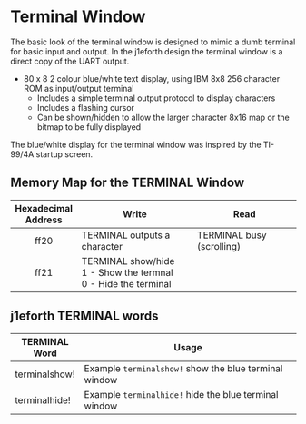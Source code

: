# Terminal Window

The basic look of the terminal window is designed to mimic a dumb terminal for basic input and output. In the j1eforth design the terminal window is a direct copy of the UART output.

* 80 x 8 2 colour blue/white text display, using IBM 8x8 256 character ROM as input/output terminal
    * Includes a simple terminal output protocol to display characters
    * Includes a flashing cursor
    * Can be shown/hidden to allow the larger character 8x16 map or the bitmap to be fully displayed

The blue/white display for the terminal window was inspired by the TI-99/4A startup screen.
    
## Memory Map for the TERMINAL Window

Hexadecimal<br>Address | Write | Read
:-----: | ----- | -----
ff20 | TERMINAL outputs a character | TERMINAL busy (scrolling)
ff21 | TERMINAL show/hide<br>1 - Show the termnal<br>0 - Hide the terminal

## j1eforth TERMINAL words

TERMINAL<br>Word | Usage
----- | -----
terminalshow! | Example ```terminalshow!``` show the blue terminal window
terminalhide! | Example ```terminalhide!``` hide the blue terminal window
